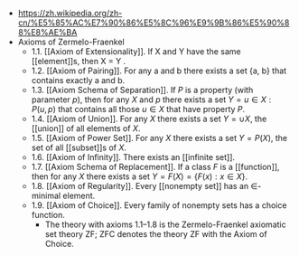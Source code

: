 - https://zh.wikipedia.org/zh-cn/%E5%85%AC%E7%90%86%E5%8C%96%E9%9B%86%E5%90%88%E8%AE%BA
- Axioms of Zermelo-Fraenkel
	- 1.1. [[Axiom of Extensionality]]. If X and Y have the same [[element]]s, then
	  X = Y .
	- 1.2. [[Axiom of Pairing]]. For any a and b there exists a set {a, b} that
	  contains exactly a and b.
	- 1.3. [[Axiom Schema of Separation]]. If $P$ is a property (with parameter $p$),
	  then for any $X$ and $p$ there exists a set $Y = {u ∈ X : P(u, p)}$ that contains
	  all those $u ∈ X$ that have property $P$.
	- 1.4. [[Axiom of Union]]. For any $X$ there exists a set $Y = \cup X$, the [[union]]
	  of all elements of $X$.
	- 1.5. [[Axiom of Power Set]]. For any $X$ there exists a set $Y = P(X)$, the
	  set of all [[subset]]s of $X$.
	- 1.6. [[Axiom of Infinity]]. There exists an [[infinite set]].
	- 1.7. [[Axiom Schema of Replacement]]. If a class $F$ is a [[function]], then for
	  any $X$ there exists a set $Y = F(X) = \{F(x) : x ∈ X\}$.
	- 1.8. [[Axiom of Regularity]]. Every [[nonempty set]] has an $∈$-minimal element.
	- 1.9. [[Axiom of Choice]]. Every family of nonempty sets has a choice function.
		- The theory with axioms 1.1–1.8 is the Zermelo-Fraenkel axiomatic set
		  theory ZF; ZFC denotes the theory ZF with the Axiom of Choice.